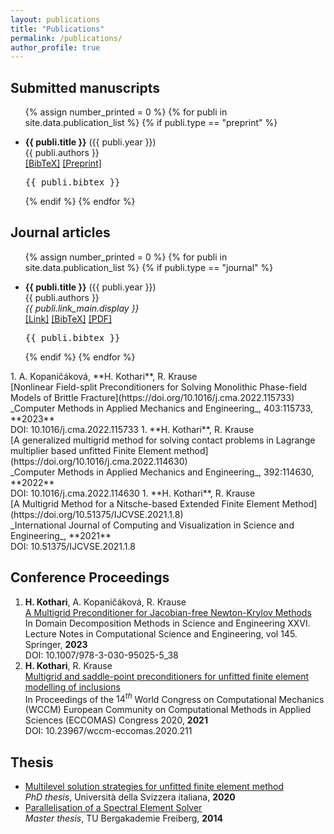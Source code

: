 ```yaml
---
layout: publications
title: "Publications"
permalink: /publications/
author_profile: true
---
```

## Submitted manuscripts
<ul class="preprint_list">
{% assign number_printed = 0 %}
{% for publi in site.data.publication_list %}
{% if publi.type == "preprint" %}

<li ><p>
<b>{{ publi.title }}</b> ({{ publi.year }})
<br>{{ publi.authors }}<br>
<a href="javascript:toggleBibtex('{{ publi.label }}')">[BibTeX]</a>
<a href="{{ publi.link_pre.url }}" target="_blank">[Preprint]</a> 
</p>
<div id="bib_{{ publi.label }}" class="bibtex noshow">
<pre>
{{ publi.bibtex }}
</pre>
</div>
</li>

{% endif %}
{% endfor %}

</ul>

## Journal articles
<!-- Generated from JabRef by PubList by Truong Nghiem at 11:44 on 2015.09.10. -->
<ul class="biblist">

{% assign number_printed = 0 %}
{% for publi in site.data.publication_list %}
{% if publi.type == "journal" %}

<li ><p>
<b>{{ publi.title }}</b> ({{ publi.year }})
<br>{{ publi.authors }}<br>
<i>{{ publi.link_main.display }}</i>
<br> 
<a href="{{ publi.link_main.url }}" target="_blank">[Link]</a>
<a href="javascript:toggleBibtex('{{ publi.label }}')">[BibTeX]</a>
<a href="{{ publi.link_pre.url }}" target="_blank">[PDF]</a> 
</p>
<div id="bib_{{ publi.label }}" class="bibtex noshow">
<pre>
{{ publi.bibtex }}
</pre>
</div>
</li>

{% endif %}
{% endfor %}

</ul>
1. A. Kopaničáková, **H. Kothari**, R. Krause<br>
   [Nonlinear Field-split Preconditioners for Solving Monolithic Phase-field Models of Brittle Fracture](https://doi.org/10.1016/j.cma.2022.115733)<br>
   _Computer Methods in Applied Mechanics and Engineering_, 403:115733, **2023**<br>
   DOI: 10.1016/j.cma.2022.115733
1. **H. Kothari**, R. Krause<br>
   [A generalized multigrid method for solving contact problems in Lagrange multiplier based unfitted Finite Element method](https://doi.org/10.1016/j.cma.2022.114630)<br>
   _Computer Methods in Applied Mechanics and Engineering_, 392:114630, **2022**<br>
   DOI: 10.1016/j.cma.2022.114630
1. **H. Kothari**, R. Krause<br>
   [A Multigrid Method for a Nitsche-based Extended Finite Element Method](https://doi.org/10.51375/IJCVSE.2021.1.8)<br>
   _International Journal of Computing and Visualization in Science and Engineering_, **2021**<br>
   DOI: 10.51375/IJCVSE.2021.1.8

## Conference Proceedings
1. **H. Kothari**, A. Kopaničáková, R. Krause<br>
   [A Multigrid Preconditioner for Jacobian-free Newton-Krylov Methods](http://www.ddm.org/DD26/proceedings/343.pdf)<br>
   In Domain Decomposition Methods in Science and Engineering XXVI. Lecture Notes in Computational Science and Engineering, vol 145. Springer, **2023**<br>
   DOI: 10.1007/978-3-030-95025-5_38 
1. **H. Kothari**, R. Krause<br>
   [Multigrid and saddle-point preconditioners for unfitted finite element modelling of inclusions](https://doi.org/10.23967/wccm-eccomas.2020.211)<br>
   In Proceedings of the $14^{th}$ World Congress on Computational Mechanics (WCCM) European Community on Computational Methods in Applied Sciences (ECCOMAS) Congress 2020, **2021**<br>
   DOI: 10.23967/wccm-eccomas.2020.211

## Thesis
* [Multilevel solution strategies for unfitted finite element method](https://susi.usi.ch/usi/documents/319417)<br> _PhD thesis_, Università della Svizzera italiana, **2020**
* [Parallelisation of a Spectral Element Solver](https://www.ics.usi.ch/images/kothari/kothari_master_thesis.pdf)<br> _Master thesis_, TU Bergakademie Freiberg, **2014**
